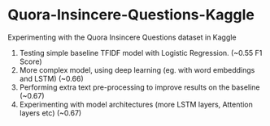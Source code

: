 # Quora-Insincere-Questions-Kaggle
Experimenting with the Quora Insincere Questions dataset in Kaggle

1. Testing simple baseline TFIDF model with Logistic Regression. (~0.55 F1 Score)
2. More complex model, using deep learning (eg. with word embeddings and LSTM) (~0.66)
3. Performing extra text pre-processing to improve results on the baseline (~0.67)
4. Experimenting with model architectures (more LSTM layers, Attention layers etc) (~0.67)
